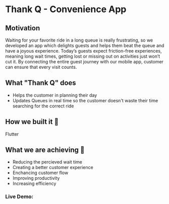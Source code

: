 # Thank Q - Convenience App
## Motivation
Waiting for your favorite ride in a long queue is really frustrating, so we developed an app which delights guests and helps them beat the queue and have a joyous experience. 
Today’s guests expect friction-free experiences, meaning long wait times, getting lost or missing out on activities just won’t cut it. By connecting the entire guest journey with our mobile app, customer can ensure that every visit counts. 
‍
## What "Thank Q" does  
- Helps the customer in planning their day
- Updates Queues in real time so the customer doesn't waste their time searching for the correct ride

## How we built it 🔧
Flutter

## What we are achieving 🤔
- Reducing the percieved wait time
- Creating a better customer experience
- Enchancing customer flow
- Improving productivity
- Increasing efficiency


### Live Demo: 
